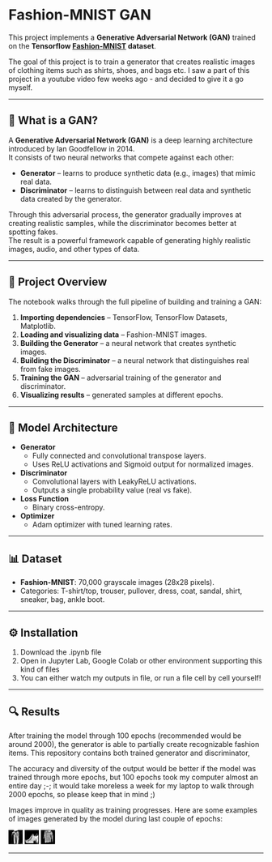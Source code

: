 # Fashion-MNIST GAN

This project implements a **Generative Adversarial Network (GAN)** trained on the **Tensorflow [Fashion-MNIST](https://www.tensorflow.org/datasets/catalog/fashion_mnist?hl=pl) dataset**. 

The goal of this project is to train a generator that creates realistic images of clothing items such as shirts, shoes, and bags etc. I saw a part of this project in a youtube video few weeks ago - and decided to give it a go myself.

---

## 🧠 What is a GAN?

A **Generative Adversarial Network (GAN)** is a deep learning architecture introduced by Ian Goodfellow in 2014.  
It consists of two neural networks that compete against each other:  

- **Generator** – learns to produce synthetic data (e.g., images) that mimic real data.  
- **Discriminator** – learns to distinguish between real data and synthetic data created by the generator.  

Through this adversarial process, the generator gradually improves at creating realistic samples, while the discriminator becomes better at spotting fakes.  
The result is a powerful framework capable of generating highly realistic images, audio, and other types of data.

---

## 📌 Project Overview
The notebook walks through the full pipeline of building and training a GAN:
1. **Importing dependencies** – TensorFlow, TensorFlow Datasets, Matplotlib.
2. **Loading and visualizing data** – Fashion-MNIST images.
3. **Building the Generator** – a neural network that creates synthetic images.
4. **Building the Discriminator** – a neural network that distinguishes real from fake images.
5. **Training the GAN** – adversarial training of the generator and discriminator.
6. **Visualizing results** – generated samples at different epochs.

---

## 🧩 Model Architecture
- **Generator**
  - Fully connected and convolutional transpose layers.
  - Uses ReLU activations and Sigmoid output for normalized images.
- **Discriminator**
  - Convolutional layers with LeakyReLU activations.
  - Outputs a single probability value (real vs fake).
- **Loss Function**
  - Binary cross-entropy.
- **Optimizer**
  - Adam optimizer with tuned learning rates.

---

## 📊 Dataset
- **Fashion-MNIST**: 70,000 grayscale images (28x28 pixels).
- Categories: T-shirt/top, trouser, pullover, dress, coat, sandal, shirt, sneaker, bag, ankle boot.

---

## ⚙️ Installation

1. Download the .ipynb file
2. Open in Jupyter Lab, Google Colab or other environment supporting this kind of files
3. You can either watch my outputs in file, or run a file cell by cell yourself!

---

## 🔍 Results

After training the model through 100 epochs (recommended would be around 2000), the generator is able to partially create recognizable fashion items. This repository contains both trained generator and discriminator, 

The accuracy and diversity of the output would be better if the model was trained through more epochs, but 100 epochs took my computer almost an entire day ;-; it would take moreless a week for my laptop to walk through 2000 epochs, so please keep that in mind ;)

Images improve in quality as training progresses. Here are some examples of images generated by the model during last couple of epochs:

![Epoch 96: ](images/epoch96.png) ![Epoch 97: ](images/epoch97.png) ![Epoch 99: ](images/epoch99.png)

---






